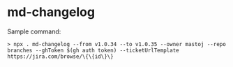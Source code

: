 # md-changelog

Sample command:

```
> npx . md-changelog --from v1.0.34 --to v1.0.35 --owner mastoj --repo branches --ghToken $(gh auth token) --ticketUrlTemplate https://jira.com/browse/\{\{id\}\}
```
